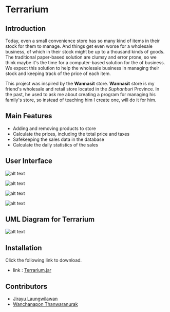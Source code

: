 # Terrarium

## Introduction

Today, even a small convenience store has so many kind of items in their stock for them to manage. And things get even worse for a wholesale business, of which in their stock might be up to a thousand kinds of goods. The traditional paper-based solution are clumsy and error prone, so we think maybe it's the time for a computer-based solution for the of business. We expect this solution to help the wholesale business in managing their stock and keeping track of the price of each item.

This project was inspired by the **Wannasit** store. **Wannasit** store is my friend's wholesale and retail store located in the *Suphanburi* Province. In the past, he used to ask me about creating a program for managing his family's store, so instead of teaching him I create one, will do it for him.

## Main Features

- Adding and removing products to store
- Calculate the prices, including the total price and taxes
- Safekeeping the sales data in the database
- Calculate the daily statistics of the sales

## User Interface

![alt text](http://158.108.44.66:5000/uploads/TerrariumMainPage.png)

![alt text](http://158.108.44.66:5000/uploads/TerrariumPayment.png)

![alt text](http://158.108.44.66:5000/uploads/TerrariumChange.png)

![alt text](http://158.108.44.66:5000/uploads/TerrariumStatistic.png)

## UML Diagram for Terrarium

![alt text](http://158.108.44.66:5000/uploads/UML%20Class%20Diagram.png)

## Installation

Click the following link to download.

- link : [Terrarium.jar](https://github.com/JirayuL/Terrarium/raw/master/Terrarium.jar)

## Contributors

- [Jirayu Laungwilawan](https://github.com/JirayuL)
- [Wanchanapon Thanwaranurak](https://github.com/PaiizZ)
